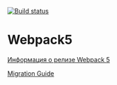 [![Build status](https://ci.appveyor.com/api/projects/status/hmc1mvhmhh7pexqs?svg=true)](https://ci.appveyor.com/project/AlexandraKam/ahj-code)


# Webpack5

[Информация о релизе Webpack 5](https://webpack.js.org/blog/2020-10-10-webpack-5-release/)

[Migration Guide](https://webpack.js.org/migrate/5/)
